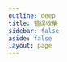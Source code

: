 ```yaml
---
outline: deep
title: 错误收集
sidebar: false
aside: false
layout: page
---
```


<base-index :title="$frontmatter.title"/>
